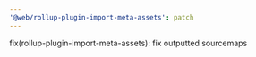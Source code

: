 ```yaml
---
'@web/rollup-plugin-import-meta-assets': patch
---
```


fix(rollup-plugin-import-meta-assets): fix outputted sourcemaps
